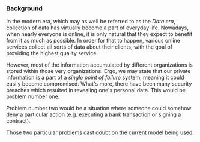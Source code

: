 ### Background

In the modern era, which may as well be referred to as the *Data era*, collection of data has virtually become a part of everyday life. Nowadays, when nearly everyone is online, it is only natural that they expect to benefit from it as much as possible. In order for that to happen, various online services collect all sorts of data about their clients, with the goal of providing the highest quality service.

However, most of the information accumulated by different organizations is stored within those very organizations. Ergo, we may state that our private information is a part of a *single point of failure* system, meaning it could easily become compromised. What's more, there have been many security breaches which resulted in revealing one's personal data. This would be problem number one.

Problem number two would be a situation where someone could somehow deny a particular action (e.g. executing a bank transaction or signing a contract). 

Those two particular problems cast doubt on the current model being used. 
<!--stackedit_data:
eyJoaXN0b3J5IjpbLTE4OTExNDA3ODcsLTc2NTgyNzI5MiwtOD
Y5MTU2NjYxLC0xMzE5NDM0MTE5LC0yMTExNTU0MjUyLC0xNDg2
OTA5MTc3LC0xOTgyMjI3OTE1LC0zNTg5MjkzNzksMTAxODU3ND
QyNywtNDQ4NDg4NDIwXX0=
-->